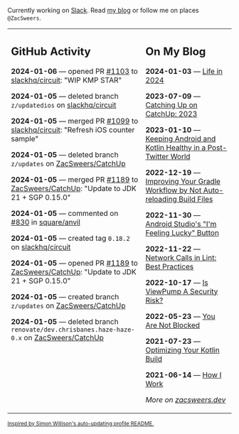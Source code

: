 Currently working on [Slack](https://slack.com/). Read [my blog](https://zacsweers.dev/) or follow me on places `@ZacSweers`.

<table><tr><td valign="top" width="60%">

## GitHub Activity
<!-- githubActivity starts -->
**2024-01-06** — opened PR [#1103](https://github.com/slackhq/circuit/pull/1103) to [slackhq/circuit](https://github.com/slackhq/circuit): "WIP KMP STAR"

**2024-01-05** — deleted branch `z/updatedios` on [slackhq/circuit](https://github.com/slackhq/circuit)

**2024-01-05** — merged PR [#1099](https://github.com/slackhq/circuit/pull/1099) to [slackhq/circuit](https://github.com/slackhq/circuit): "Refresh iOS counter sample"

**2024-01-05** — deleted branch `z/updates` on [ZacSweers/CatchUp](https://github.com/ZacSweers/CatchUp)

**2024-01-05** — merged PR [#1189](https://github.com/ZacSweers/CatchUp/pull/1189) to [ZacSweers/CatchUp](https://github.com/ZacSweers/CatchUp): "Update to JDK 21 + SGP 0.15.0"

**2024-01-05** — commented on [#830](https://github.com/square/anvil/pull/830#issuecomment-1879250327) in [square/anvil](https://github.com/square/anvil)

**2024-01-05** — created tag `0.18.2` on [slackhq/circuit](https://github.com/slackhq/circuit)

**2024-01-05** — opened PR [#1189](https://github.com/ZacSweers/CatchUp/pull/1189) to [ZacSweers/CatchUp](https://github.com/ZacSweers/CatchUp): "Update to JDK 21 + SGP 0.15.0"

**2024-01-05** — created branch `z/updates` on [ZacSweers/CatchUp](https://github.com/ZacSweers/CatchUp)

**2024-01-05** — deleted branch `renovate/dev.chrisbanes.haze-haze-0.x` on [ZacSweers/CatchUp](https://github.com/ZacSweers/CatchUp)
<!-- githubActivity ends -->
</td><td valign="top" width="40%">

## On My Blog
<!-- blog starts -->
**2024-01-03** — [Life in 2024](https://www.zacsweers.dev/life-in-2024/)

**2023-07-09** — [Catching Up on CatchUp: 2023](https://www.zacsweers.dev/catching-up-on-catchup-2023/)

**2023-01-10** — [Keeping Android and Kotlin Healthy in a Post-Twitter World](https://www.zacsweers.dev/keeping-android-healthy/)

**2022-12-19** — [Improving Your Gradle Workflow by Not Auto-reloading Build Files](https://www.zacsweers.dev/improving-your-workflow-by-not-auto-reloading-build-files/)

**2022-11-30** — [Android Studio's "I'm Feeling Lucky" Button](https://www.zacsweers.dev/android-studios-im-feeling-lucky-button/)

**2022-11-22** — [Network Calls in Lint: Best Practices](https://www.zacsweers.dev/network-calls-in-lint-best-practices/)

**2022-10-17** — [Is ViewPump A Security Risk?](https://www.zacsweers.dev/is-viewpump-a-security-risk/)

**2022-05-23** — [You Are Not Blocked](https://www.zacsweers.dev/you-are-not-blocked/)

**2021-07-23** — [Optimizing Your Kotlin Build](https://www.zacsweers.dev/optimizing-your-kotlin-build/)

**2021-06-14** — [How I Work](https://www.zacsweers.dev/how-i-work/)
<!-- blog ends -->
_More on [zacsweers.dev](https://zacsweers.dev/)_
</td></tr></table>

<sub><a href="https://simonwillison.net/2020/Jul/10/self-updating-profile-readme/">Inspired by Simon Willison's auto-updating profile README.</a></sub>